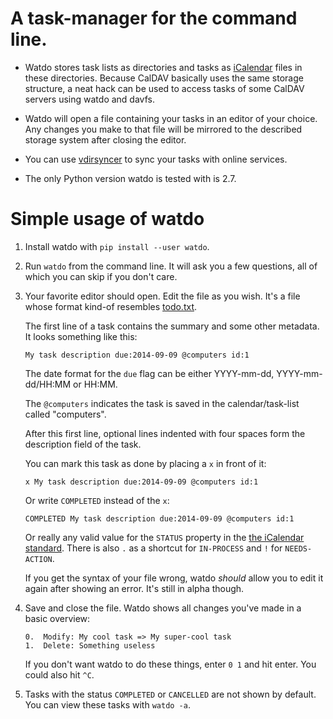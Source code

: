 # A task-manager for the command line.

*   Watdo stores task lists as directories and tasks as
    [iCalendar](https://en.wikipedia.org/wiki/ICalendar) files in these
    directories. Because CalDAV basically uses the same storage structure, a
    neat hack can be used to access tasks of some CalDAV servers using watdo
    and davfs.

*   Watdo will open a file containing your tasks in an editor of your choice.
    Any changes you make to that file will be mirrored to the described storage
    system after closing the editor.

*   You can use [vdirsyncer](https://github.com/untitaker/vdirsyncer) to sync
    your tasks with online services.

*   The only Python version watdo is tested with is 2.7.


# Simple usage of watdo

1.  Install watdo with `pip install --user watdo`.

5.  Run `watdo` from the command line. It will ask you a few questions, all of
    which you can skip if you don't care.

6.  Your favorite editor should open. Edit the file as you wish. It's a file
    whose format kind-of resembles
    [todo.txt](https://github.com/ginatrapani/todo.txt-cli/wiki/The-Todo.txt-Format).

    The first line of a task contains the summary and some other metadata. It
    looks something like this:

        My task description due:2014-09-09 @computers id:1

    The date format for the `due` flag can be either YYYY-mm-dd,
    YYYY-mm-dd/HH:MM or HH:MM.

    The `@computers` indicates the task is saved in the calendar/task-list
    called "computers".

    After this first line, optional lines indented with four spaces form the
    description field of the task.

    You can mark this task as done by placing a `x` in front of it:

        x My task description due:2014-09-09 @computers id:1

    Or write `COMPLETED` instead of the `x`:

        COMPLETED My task description due:2014-09-09 @computers id:1

    Or really any valid value for the `STATUS` property in the [the iCalendar
    standard](http://www.kanzaki.com/docs/ical/status.html). There is also `.`
    as a shortcut for `IN-PROCESS` and `!` for `NEEDS-ACTION`.

    If you get the syntax of your file wrong, watdo *should* allow you to edit
    it again after showing an error. It's still in alpha though.

7.  Save and close the file. Watdo shows all changes you've made in a basic
    overview:
    
        0.  Modify: My cool task => My super-cool task
        1.  Delete: Something useless

    If you don't want watdo to do these things, enter ``0 1`` and hit enter.
    You could also hit `^C`.

8.  Tasks with the status `COMPLETED` or `CANCELLED` are not shown by default.
    You can view these tasks with `watdo -a`.
